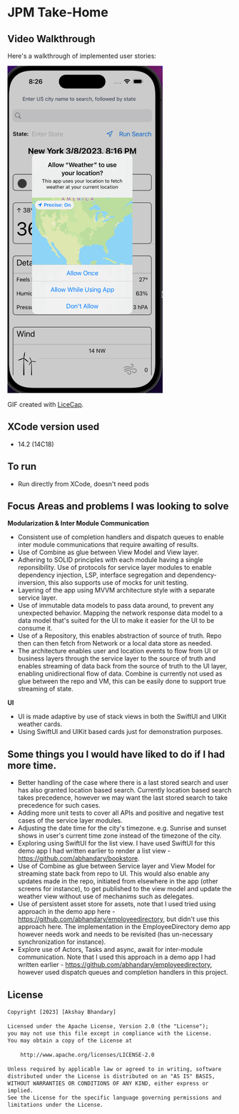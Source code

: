 # JPM Take-Home

## Video Walkthrough

Here's a walkthrough of implemented user stories:

<img src='https://github.com/abhandary/jpm/blob/main/demo.gif' title='Video Walkthrough' width='' alt='Video Walkthrough' />

GIF created with [LiceCap](http://www.cockos.com/licecap/).

## XCode version used

* 14.2 (14C18)

## To run

* Run directly from XCode, doesn't need pods

## Focus Areas and problems I was looking to solve

**Modularization & Inter Module Communication**
* Consistent use of completion handlers and dispatch queues to enable inter module communications that require awaiting of results. 
* Use of Combine as glue between View Model and View layer.
* Adhering to SOLID principles with each module having a single reponsibility. Use of protocols for service layer modules to enable dependency injection, LSP, interface segregation and dependency-inversion, this also supports use of mocks for unit testing.
* Layering of the app using MVVM architecture style with a separate service layer.
* Use of immutable data models to pass data around, to prevent any unexpected behavior. Mapping the network response data model to a data model that's suited for the UI to make it easier for the UI to be consume it.
* Use of a Repository, this enables abstraction of source of truth. Repo then can then fetch from Network or a local data store as needed.
* The architecture enables user and location events to flow from UI or business layers through the service layer to the source of truth and enables streaming of data back from the source of truth to the UI layer, enabling unidirectional flow of data. Combine is currently not used as glue between the repo and VM, this can be easily done to support true streaming of state. 

**UI**
* UI is made adaptive by use of stack views in both the SwiftUI and UIKit weather cards.
* Using SwiftUI and UIKit based cards just for demonstration purposes.

## Some things you I would have liked to do if I had more time. 
* Better handling of the case where there is a last stored search and user has also granted location based search. Currently location based search takes precedence, however we may want the last stored search to take precedence for such cases.
* Adding more unit tests to cover all APIs and positive and negative test cases of the service layer modules. 
* Adjusting the date time for the city's timezone. e.g. Sunrise and sunset shows in user's current time zone instead of the
timezone of the city.
* Exploring using SwiftUI for the list view. I have used SwiftUI for this demo app I had written earlier to render a list view - https://github.com/abhandary/bookstore. 
* Use of Combine as glue between Service layer and View Model for streaming state back from repo to UI. This would also enable any updates made in the repo, initiated from elsewhere in the app (other screens for instance), to get published to the view model and update the weather view without use of mechanims such as delegates.
* Use of persistent asset store for assets, note that I used tried using approach in the demo app here - https://github.com/abhandary/employeedirectory, but didn't use this approach here. The implementation in the EmployeeDirectory demo app however needs work and needs to be revisited (has un-necessary synchronization for instance). 
* Explore use of Actors, Tasks and async, await for inter-module communication. Note that I used this approach in a demo app I had written earlier - https://github.com/abhandary/employeedirectory, however used dispatch queues and completion handlers in this project. 
 

## License

    Copyright [2023] [Akshay Bhandary]

    Licensed under the Apache License, Version 2.0 (the "License");
    you may not use this file except in compliance with the License.
    You may obtain a copy of the License at

        http://www.apache.org/licenses/LICENSE-2.0

    Unless required by applicable law or agreed to in writing, software
    distributed under the License is distributed on an "AS IS" BASIS,
    WITHOUT WARRANTIES OR CONDITIONS OF ANY KIND, either express or implied.
    See the License for the specific language governing permissions and
    limitations under the License.
